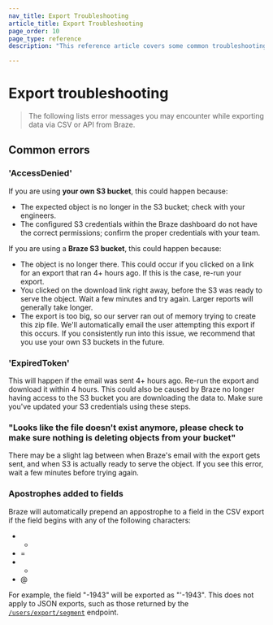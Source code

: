 ```yaml
---
nav_title: Export Troubleshooting
article_title: Export Troubleshooting
page_order: 10
page_type: reference
description: "This reference article covers some common troubleshooting scenarios for API and CSV exports."

---
```


# Export troubleshooting

> The following lists error messages you may encounter while exporting data via CSV or API from Braze.

## Common errors

### 'AccessDenied' 

If you are using **your own S3 bucket**, this could happen because:
- The expected object is no longer in the S3 bucket; check with your engineers.
- The configured S3 credentials within the Braze dashboard do not have the correct permissions; confirm the proper credentials with your team.

If you are using a **Braze S3 bucket**, this could happen because:
- The object is no longer there. This could occur if you clicked on a link for an export that ran 4+ hours ago. If this is the case, re-run your export.
- You clicked on the download link right away, before the S3 was ready to serve the object. Wait a few minutes and try again. Larger reports will generally take longer. 
- The export is too big, so our server ran out of memory trying to create this zip file. We'll automatically email the user attempting this export if this occurs. If you consistently run into this issue, we recommend that you use your own S3 buckets in the future.

### 'ExpiredToken'

This will happen if the email was sent 4+ hours ago. Re-run the export and download it within 4 hours.
This could also be caused by Braze no longer having access to the S3 bucket you are downloading the data to. Make sure you've updated your S3 credentials using these steps.

### "Looks like the file doesn't exist anymore, please check to make sure nothing is deleting objects from your bucket"

There may be a slight lag between when Braze's email with the export gets sent, and when S3 is actually ready to serve the object. If you see this error, wait a few minutes before trying again.

### Apostrophes added to fields

Braze will automatically prepend an appostrophe to a field in the CSV export if the field begins with any of the following characters:

- -
- =
- +
- @

For example, the field "-1943" will be exported as "'-1943". This does not apply to JSON exports, such as those returned by the [`/users/export/segment`]({{site.baseurl}}/api/endpoints/export/user_data/post_users_segment/) endpoint.